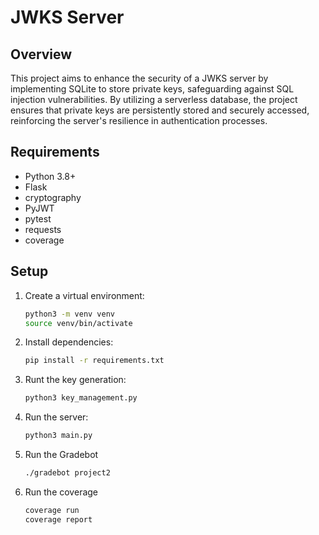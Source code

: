 # JWKS Server

## Overview
This project aims to enhance the security of a JWKS server by implementing SQLite to store private keys, safeguarding against SQL injection vulnerabilities. By utilizing a serverless database, the project ensures that private keys are persistently stored and securely accessed, reinforcing the server's resilience in authentication processes.

## Requirements
- Python 3.8+
- Flask
- cryptography
- PyJWT
- pytest
- requests
- coverage

## Setup
1. Create a virtual environment:
    ```bash
    python3 -m venv venv
    source venv/bin/activate
    ```
2. Install dependencies:
    ```bash
    pip install -r requirements.txt
    ```
3. Runt the key generation:
    ```bash
    python3 key_management.py
    ```

1. Run the server:
    ```bash
    python3 main.py
    ```

2. Run the Gradebot
    ```bash
    ./gradebot project2
    ```

3. Run the coverage
    ```bash
    coverage run
    coverage report
    ```
